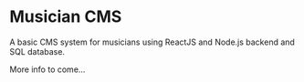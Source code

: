 # Musician CMS

A basic CMS system for musicians using ReactJS and Node.js backend and SQL database.

More info to come...
